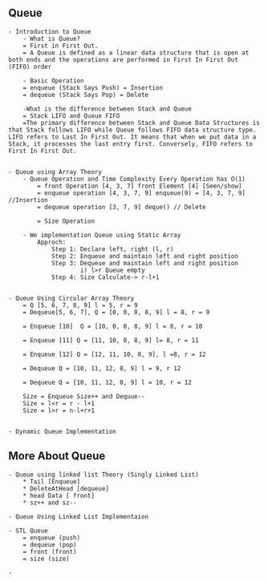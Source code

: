 ## Queue

    - Introduction to Queue
        - What is Queue?
        = First in First Out.
        = A Queue is defined as a linear data structure that is open at both ends and the operations are performed in First In First Out (FIFO) order

        - Basic Operation
        = enqueue (Stack Says Push) = Insertion
        = dequeue (Stack Says Pop) = Delete

        -What is the difference between Stack and Queue
        = Stack LIFO and Queue FIFO
        =The primary difference between Stack and Queue Data Structures is that Stack follows LIFO while Queue follows FIFO data structure type. LIFO refers to Last In First Out. It means that when we put data in a Stack, it processes the last entry first. Conversely, FIFO refers to First In First Out.


    - Queue using Array Theory
        - Queue Operation and Time Complexity Every Operation has O(1)
            = front Operation [4, 3, 7] front Element [4] [Seen/show]
            = enqueue operation [4, 3, 7, 9] enqueue(9) = [4, 3, 7, 9] //Insertion
            = dequeue operation [3, 7, 9] deque() // Delete

            = Size Operation

        - We implementation Queue using Static Array
            Approch:
                Step 1: Declare left, right (l, r)
                Step 2: Enqueue and maintain left and right position
                Step 3: Dequeue and maintain left and right position
                        i) l>r Queue empty
                Step 4: Size Calculate-> r-l+1


    - Queue Using Circular Array Theory
        = Q [5, 6, 7, 8, 9] l = 5, r = 9 
        = Dequeue[5, 6, 7], Q = [0, 0, 0, 8, 9] l = 8, r = 9

        = Enqueue [10]  Q = [10, 0, 0, 8, 9] l = 8, r = 10
        
        = Enqueue [11] Q = [11, 10, 0, 8, 9] l= 8, r = 11
        
        = Enqueue [12] Q = [12, 11, 10, 8, 9], l =8, r = 12
        
        = Dequeue Q = [10, 11, 12, 8, 9] l = 9, r 12
        
        = Dequeue Q = [10, 11, 12, 8, 9] l = 10, r = 12 

        Size = Enqueue Size++ and Dequue-- 
        Size = l<r = r - l+1
        Size = l>r = n-l+r+1 


    - Dynamic Queue Implementation 




## More About Queue 
    - Queue using linked list Theory (Singly Linked List)
        * Tail [Enqueue]
        * DeleteAtHead [dequeue]
        * head Data [ front]
        * sz++ and sz--

    - Queue Using Linked List Implementaion 
        
    - STL Queue 
        = enqueue (push)
        = dequeue (pop)
        = front (front)
        = size (size)

    - 
